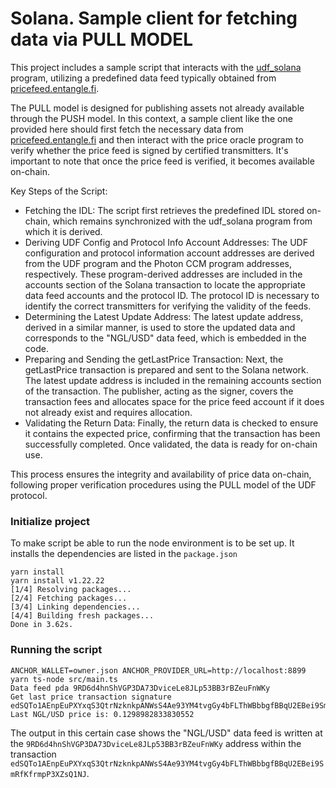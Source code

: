 # Solana. Sample client for fetching data via PULL MODEL

This project includes a sample script that interacts with the [udf_solana](https://github.com/Entangle-Protocol/udf-price-oracle-solana/tree/master/programs/udf-solana) program, utilizing a predefined data feed typically obtained from [pricefeed.entangle.fi](https://pricefeed.entangle.fi/).

The PULL model is designed for publishing assets not already available through the PUSH model. In this context, a sample client like the one provided here should first fetch the necessary data from [pricefeed.entangle.fi](https://pricefeed.entangle.fi/) and then interact with the price oracle program to verify whether the price feed is signed by certified transmitters. It's important to note that once the price feed is verified, it becomes available on-chain.

Key Steps of the Script:

- Fetching the IDL: The script first retrieves the predefined IDL stored on-chain, which remains synchronized with the udf_solana program from which it is derived.
- Deriving UDF Config and Protocol Info Account Addresses: The UDF configuration and protocol information account addresses are derived from the UDF program and the Photon CCM program addresses, respectively. These program-derived addresses are included in the accounts section of the Solana transaction to locate the appropriate data feed accounts and the protocol ID. The protocol ID is necessary to identify the correct transmitters for verifying the validity of the feeds.
- Determining the Latest Update Address: The latest update address, derived in a similar manner, is used to store the updated data and corresponds to the "NGL/USD" data feed, which is embedded in the code.
- Preparing and Sending the getLastPrice Transaction: Next, the getLastPrice transaction is prepared and sent to the Solana network. The latest update address is included in the remaining accounts section of the transaction. The publisher, acting as the signer, covers the transaction fees and allocates space for the price feed account if it does not already exist and requires allocation.
- Validating the Return Data: Finally, the return data is checked to ensure it contains the expected price, confirming that the transaction has been successfully completed. Once validated, the data is ready for on-chain use.

This process ensures the integrity and availability of price data on-chain, following proper verification procedures using the PULL model of the UDF protocol.

### Initialize project

To make script be able to run the node environment is to be set up. It installs the dependencies are listed in the `package.json`

```shell
yarn install
yarn install v1.22.22
[1/4] Resolving packages...
[2/4] Fetching packages...
[3/4] Linking dependencies...
[4/4] Building fresh packages...
Done in 3.62s.
```

### Running the script

```shell
ANCHOR_WALLET=owner.json ANCHOR_PROVIDER_URL=http://localhost:8899  yarn ts-node src/main.ts 
Data feed pda 9RD6d4hnShVGP3DA73DviceLe8JLp53BB3rBZeuFnWKy
Get last price transaction signature edSQTo1AEnpEuPXYxqS3QtrNzknkpANWsS4Ae93YM4tvgGy4bFLThWBbbgfBBqU2EBei9SmRfKfrmpP3XZsQ1NJ
Last NGL/USD price is: 0.1298982833830552
```

The output in this certain case shows the "NGL/USD" data feed is written at the `9RD6d4hnShVGP3DA73DviceLe8JLp53BB3rBZeuFnWKy` address within the transaction `edSQTo1AEnpEuPXYxqS3QtrNzknkpANWsS4Ae93YM4tvgGy4bFLThWBbbgfBBqU2EBei9SmRfKfrmpP3XZsQ1NJ`.

